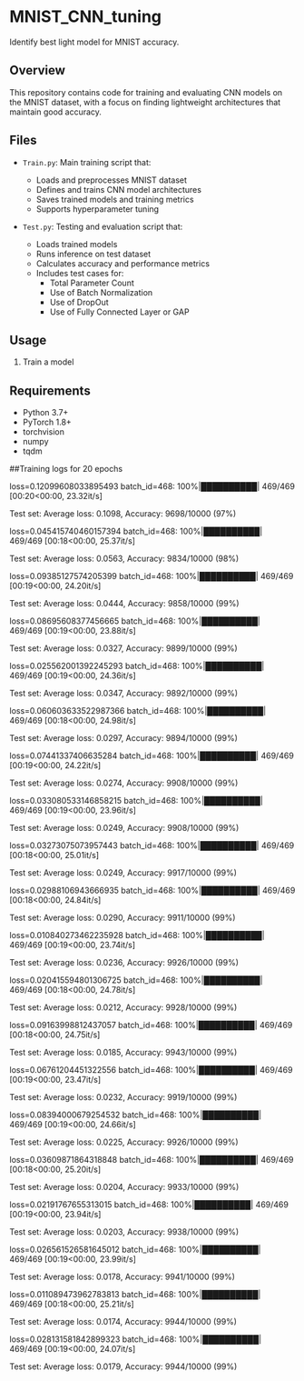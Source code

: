 # MNIST_CNN_tuning
Identify best light model for MNIST accuracy.


## Overview
This repository contains code for training and evaluating CNN models on the MNIST dataset, with a focus on finding lightweight architectures that maintain good accuracy.

## Files
- `Train.py`: Main training script that:
  - Loads and preprocesses MNIST dataset
  - Defines and trains CNN model architectures
  - Saves trained models and training metrics
  - Supports hyperparameter tuning

- `Test.py`: Testing and evaluation script that:
  - Loads trained models
  - Runs inference on test dataset
  - Calculates accuracy and performance metrics
  - Includes test cases for:
    - Total Parameter Count
    - Use of Batch Normalization 
    - Use of DropOut
    - Use of Fully Connected Layer or GAP
   



## Usage
1. Train a model

## Requirements
- Python 3.7+
- PyTorch 1.8+
- torchvision
- numpy
- tqdm

##Training logs for 20 epochs

loss=0.12099608033895493 batch_id=468: 100%|██████████| 469/469 [00:20<00:00, 23.32it/s]

Test set: Average loss: 0.1098, Accuracy: 9698/10000 (97%)

loss=0.045415740460157394 batch_id=468: 100%|██████████| 469/469 [00:18<00:00, 25.37it/s]

Test set: Average loss: 0.0563, Accuracy: 9834/10000 (98%)

loss=0.09385127574205399 batch_id=468: 100%|██████████| 469/469 [00:19<00:00, 24.20it/s]

Test set: Average loss: 0.0444, Accuracy: 9858/10000 (99%)

loss=0.08695608377456665 batch_id=468: 100%|██████████| 469/469 [00:19<00:00, 23.88it/s]

Test set: Average loss: 0.0327, Accuracy: 9899/10000 (99%)

loss=0.025562001392245293 batch_id=468: 100%|██████████| 469/469 [00:19<00:00, 24.36it/s]

Test set: Average loss: 0.0347, Accuracy: 9892/10000 (99%)

loss=0.060603633522987366 batch_id=468: 100%|██████████| 469/469 [00:18<00:00, 24.98it/s]

Test set: Average loss: 0.0297, Accuracy: 9894/10000 (99%)

loss=0.07441337406635284 batch_id=468: 100%|██████████| 469/469 [00:19<00:00, 24.22it/s]

Test set: Average loss: 0.0274, Accuracy: 9908/10000 (99%)

loss=0.033080533146858215 batch_id=468: 100%|██████████| 469/469 [00:19<00:00, 23.96it/s]

Test set: Average loss: 0.0249, Accuracy: 9908/10000 (99%)

loss=0.03273075073957443 batch_id=468: 100%|██████████| 469/469 [00:18<00:00, 25.01it/s]

Test set: Average loss: 0.0249, Accuracy: 9917/10000 (99%)

loss=0.02988106943666935 batch_id=468: 100%|██████████| 469/469 [00:18<00:00, 24.84it/s]

Test set: Average loss: 0.0290, Accuracy: 9911/10000 (99%)

loss=0.010840273462235928 batch_id=468: 100%|██████████| 469/469 [00:19<00:00, 23.74it/s]

Test set: Average loss: 0.0236, Accuracy: 9926/10000 (99%)

loss=0.020415594801306725 batch_id=468: 100%|██████████| 469/469 [00:18<00:00, 24.78it/s]

Test set: Average loss: 0.0212, Accuracy: 9928/10000 (99%)

loss=0.09163998812437057 batch_id=468: 100%|██████████| 469/469 [00:18<00:00, 24.75it/s]

Test set: Average loss: 0.0185, Accuracy: 9943/10000 (99%)

loss=0.06761204451322556 batch_id=468: 100%|██████████| 469/469 [00:19<00:00, 23.47it/s]

Test set: Average loss: 0.0232, Accuracy: 9919/10000 (99%)

loss=0.08394000679254532 batch_id=468: 100%|██████████| 469/469 [00:19<00:00, 24.66it/s]

Test set: Average loss: 0.0225, Accuracy: 9926/10000 (99%)

loss=0.03609871864318848 batch_id=468: 100%|██████████| 469/469 [00:18<00:00, 25.20it/s]

Test set: Average loss: 0.0204, Accuracy: 9933/10000 (99%)

loss=0.02191767655313015 batch_id=468: 100%|██████████| 469/469 [00:19<00:00, 23.94it/s]

Test set: Average loss: 0.0203, Accuracy: 9938/10000 (99%)

loss=0.026561526581645012 batch_id=468: 100%|██████████| 469/469 [00:19<00:00, 23.99it/s]

Test set: Average loss: 0.0178, Accuracy: 9941/10000 (99%)

loss=0.011089473962783813 batch_id=468: 100%|██████████| 469/469 [00:18<00:00, 25.21it/s]

Test set: Average loss: 0.0174, Accuracy: 9944/10000 (99%)

loss=0.028131581842899323 batch_id=468: 100%|██████████| 469/469 [00:19<00:00, 24.07it/s]

Test set: Average loss: 0.0179, Accuracy: 9944/10000 (99%)
